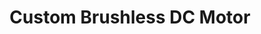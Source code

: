 ---
layout: detailpage
title: Custom Brushless DC Motor
description: A fully-functional DC motor I designed and fabricated from scratch as a part of my freshman year advising seminar, 6.A01.
---